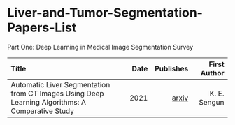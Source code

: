 # Liver-and-Tumor-Segmentation-Papers-List


Part One: Deep Learning in Medical Image Segmentation Survey

Title | Date |Publishes |First Author|
:---- |-----:|---------:| ------------:
Automatic Liver Segmentation from CT Images Using Deep Learning Algorithms: A Comparative Study | 2021 | [arxiv](https://arxiv.org/abs/2101.09987) | K. E. Sengun |
